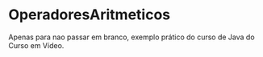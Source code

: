 # OperadoresAritmeticos
 Apenas para nao passar em branco, exemplo prático do curso de Java do Curso em Vídeo.
